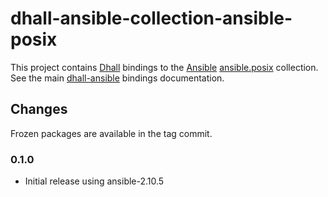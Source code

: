# dhall-ansible-collection-ansible-posix

This project contains [Dhall][dhall-lang] bindings to the [Ansible][ansible] [ansible.posix](https://docs.ansible.com/ansible/latest/collections/ansible/posix/) collection.
See the main [dhall-ansible][dhall-ansible] bindings documentation.

## Changes

Frozen packages are available in the tag commit.

### 0.1.0

- Initial release using ansible-2.10.5

[dhall-ansible]: https://github.com/softwarefactory-project/dhall-ansible#readme
[dhall-lang]: https://dhall-lang.org
[ansible]: https://ansible.com
